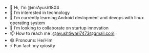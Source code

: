- 👋 Hi, I’m @mrAyush1804
- 👀 I’m interested in technology
- 🌱 I’m currently learning Android devlopment and devops with linux operating system
- 💞️ I’m looking to collaborate on startup innovation 
- 📫 How to reach me .@ayushtiwari7473@gmail.com
- 😄 Pronouns: He/Him 
- ⚡ Fun fact: my qriosity 

<!---
mrAyush1804/mrAyush1804 is a ✨ special ✨ repository because its `README.md` (this file) appears on your GitHub profile.
You can click the Preview link to take a look at your changes.
--->
